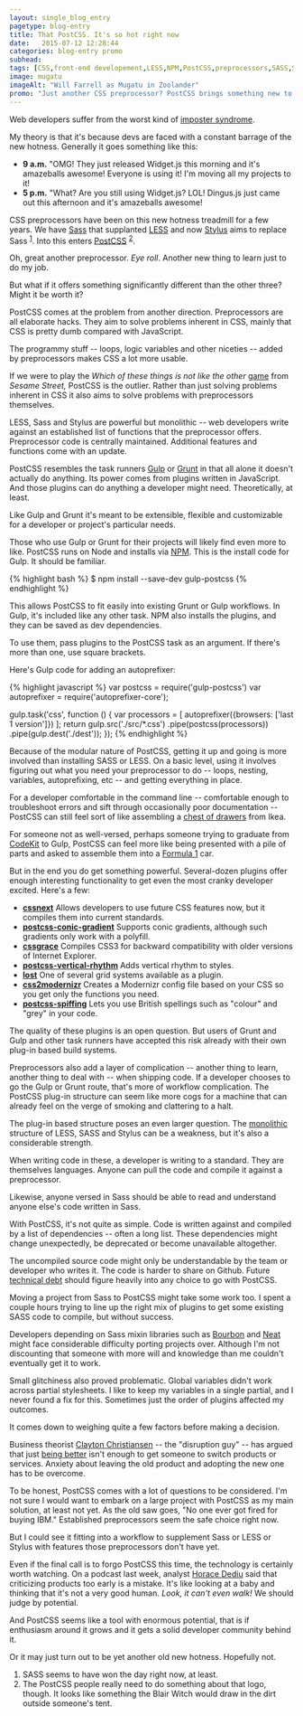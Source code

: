 ```yaml
---
layout: single_blog_entry
pagetype: blog-entry
title: That PostCSS. It's so hot right now
date:   2015-07-12 12:28:44
categories: blog-entry promo
subhead:
tags: [CSS,front-end developement,LESS,NPM,PostCSS,preprocessors,SASS,Stylus]
image: mugatu
imageAlt: "Will Farrell as Mugatu in Zoolander"
promo: "Just another CSS preprocessor? PostCSS brings something new to the table."
---  
```


Web developers suffer from the worst kind of [imposter syndrome][1].

My theory is that it's because devs are faced with a constant barrage of the new hotness. Generally it goes something like this:

* **9 a.m.** "OMG! They just released Widget.js this morning and it's amazeballs awesome! Everyone is using it! I'm moving all my projects to it!
* **5 p.m.** "What? Are you still using Widget.js? LOL! Dingus.js just came out this afternoon and it's amazeballs awesome!

CSS preprocessors have been on this new hotness treadmill for a few years. We have [Sass][2] that supplanted [LESS][3] and now [Stylus][4] aims to replace Sass <sup>[1][5]</sup>. Into this enters [PostCSS][6] <sup>[2][7]</sup>.

Oh, great another preprocessor. *Eye roll*. Another new thing to learn just to do my job.

But what if it offers something significantly different than the other three? Might it be worth it?

PostCSS comes at the problem from another direction. Preprocessors are all elaborate hacks. They aim to solve problems inherent in CSS, mainly that CSS is pretty dumb compared with JavaScript.

The programmy stuff -- loops, logic variables and other niceties -- added by preprocessors makes CSS a lot more usable.

If we were to play the *Which of these things is not like the other* [game][1] from *Sesame Street,* PostCSS is the outlier. Rather than just solving problems inherent in CSS it also aims to solve problems with preprocessors themselves.

LESS, Sass and Stylus are powerful but monolithic -- web developers write against an established list of functions that the preprocessor offers. Preprocessor code is centrally maintained. Additional features and functions come with an update.

PostCSS resembles the task runners [Gulp][2] or [Grunt][3] in that all alone it doesn't actually do anything. Its power comes from plugins written in JavaScript. And those plugins can do anything a developer might need. Theoretically, at least.

Like Gulp and Grunt it's meant to be extensible, flexible and customizable for a developer or project's particular needs.

Those who use Gulp or Grunt for their projects will likely find even more to like. PostCSS runs on Node and installs via [NPM][4]. This is the install code for Gulp. It should be familiar.

{% highlight bash %}
    $ npm install --save-dev gulp-postcss
{% endhighlight %}  

This allows PostCSS to fit easily into existing Grunt or Gulp workflows. In Gulp, it's included like any other task. NPM also installs the plugins, and they can be saved as dev dependencies.

To use them, pass plugins to the PostCSS task as an argument. If there's more than one, use square brackets.

Here's Gulp code for adding an autoprefixer:

{% highlight javascript %}
var postcss = require('gulp-postcss')
var autoprefixer = require('autoprefixer-core');

gulp.task('css', function () {
    var processors = [
    autoprefixer({browsers: ['last 1 version']})
    ];
return gulp.src('./src/*.css')
.pipe(postcss(processors))
.pipe(gulp.dest('./dest'));
});
  {% endhighlight %}  

Because of the modular nature of PostCSS, getting it up and going is more involved than installing SASS or LESS. On a basic level, using it involves figuring out what you need your preprocessor to do -- loops, nesting, variables, autoprefixing, etc -- and getting everything in place.

For a developer comfortable in the command line -- comfortable enough to troubleshoot errors and sift through occasionally poor documentation -- PostCSS can still feel sort of like assembling a [chest of drawers][5] from Ikea.

For someone not as well-versed, perhaps someone trying to graduate from [CodeKit][21] to Gulp, PostCSS can feel more like being presented with a pile of parts and asked to assemble them into a [Formula 1][6] car.

But in the end you do get something powerful. Several-dozen plugins offer enough interesting functionality to get even the most cranky developer excited. Here's a few:

* **[cssnext][7]** Allows developers to use future CSS features now, but it compiles them into current standards.
* **[postcss-conic-gradient][8]** Supports conic gradients, although such gradients only work with a polyfill.
* **[cssgrace][9]** Compiles CSS3 for backward compatibility with older versions of Internet Explorer.
* **[postcss-vertical-rhythm][10]** Adds vertical rhythm to styles.
* **[lost][11]** One of several grid systems available as a plugin.
* **[css2modernizr][12]** Creates a Modernizr config file based on your CSS so you get only the functions you need.
* **[postcss-spiffing][13]** Lets you use British spellings such as "colour" and "grey" in your code.

The quality of these plugins is an open question. But users of Grunt and Gulp and other task runners have accepted this risk already with their own plug-in based build systems.

Preprocessors also add a layer of complication -- another thing to learn, another thing to deal with -- when shipping code. If a developer chooses to go the Gulp or Grunt route, that's more of workflow complication. The PostCSS plug-in structure can seem like more cogs for a machine that can already feel on the verge of smoking and clattering to a halt.

The plug-in based structure poses an even larger question. The [monolithic][14] structure of LESS, SASS and Stylus can be a weakness, but it's also a considerable strength.

When writing code in these, a developer is writing to a standard. They are themselves languages. Anyone can pull the code and compile it against a preprocessor.

Likewise, anyone versed in Sass should be able to read and understand anyone else's code written in Sass.

With PostCSS, it's not quite as simple. Code is written against and compiled by a list of dependencies -- often a long list. These dependencies might change unexpectedly, be deprecated or become unavailable altogether.

The uncompiled source code might only be understandable by the team or developer who writes it. The code is harder to share on Github. Future [technical debt][15] should figure heavily into any choice to go with PostCSS.

Moving a project from Sass to PostCSS might take some work too. I spent a couple hours trying to line up the right mix of plugins to get some existing SASS code to compile, but without success.

Developers depending on Sass mixin libraries such as [Bourbon][16] and [Neat][17] might face considerable difficulty porting projects over. Although I'm not discounting that someone with more will and knowledge than me couldn't eventually get it to work.

Small glitchiness also proved problematic. Global variables didn't work across partial stylesheets. I like to keep my variables in a single partial, and I never found a fix for this. Sometimes just the order of plugins affected my outcomes.

It comes down to weighing quite a few factors before making a decision.

Business theorist [Clayton Christiansen][18] -- the "disruption guy" -- has argued that just [being better][19] isn't enough to get someone to switch products or services. Anxiety about leaving the old product and adopting the new one has to be overcome.

To be honest, PostCSS comes with a lot of questions to be considered. I'm not sure I would want to embark on a large project with PostCSS as my main solution, at least not yet. As the old saw goes, "No one ever got fired for buying IBM." Established preprocessors seem the safe choice right now.

But I could see it fitting into a workflow to supplement Sass or LESS or Stylus with features those preprocessors don't have yet.

Even if the final call is to forgo PostCSS this time, the technology is certainly worth watching. On a podcast last week, analyst [Horace Dediu][20] said that criticizing products too early is a mistake. It's like looking at a baby and thinking that it's not a very good human. *Look, it can't even walk!* We should judge by potential.

And PostCSS seems like a tool with enormous potential, that is if enthusiasm around it grows and it gets a solid developer community behind it.

Or it may just turn out to be yet another old new hotness. Hopefully not.


1. <span id="footnote-postcss-one"></span>SASS seems to have won the day right now, at least.
2. <span id="footnote-postcss-two"></span>The PostCSS people really need to do something about that logo, though. It looks like something the Blair Witch would draw in the dirt outside someone's tent.


[1]: https://www.youtube.com/watch?v=ueZ6tvqhk8U
[2]: http://gulpjs.com/
[3]: http://gruntjs.com/
[4]: https://www.npmjs.com/
[5]: http://www.renovation-headquarters.com/images6/flat-pack-furniture.jpg
[6]: s://www.formula1.com
[7]: http://cssnext.io/
[8]: https://github.com/jonathantneal/postcss-conic-gradient
[9]: https://github.com/cssdream/cssgrace
[10]: https://github.com/markgoodyear/postcss-vertical-rhythm
[11]: https://github.com/corysimmons/lost
[12]: https://github.com/vovanbo/css2modernizr
[13]: https://github.com/HashanP/postcss-spiffing
[14]: https://www.youtube.com/watch?v=ML1OZCHixR0&t=2m10s
[15]: https://en.wikipedia.org/wiki/Technical_debt
[16]: http://bourbon.io/
[17]: http://neat.bourbon.io/
[18]: http://www.claytonchristensen.com/
[19]: http://jobstobedone.org/
[20]: http://www.asymco.com/
[21]: https://incident57.com/codekit/
